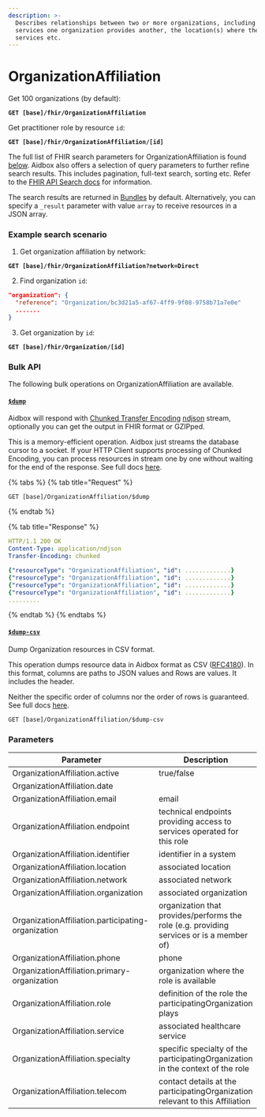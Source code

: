 ```yaml
---
description: >-
  Describes relationships between two or more organizations, including the
  services one organization provides another, the location(s) where they provide
  services etc.
---
```


# OrganizationAffiliation

Get 100 organizations (by default):

<pre><code><strong>GET [base]/fhir/OrganizationAffiliation
</strong></code></pre>

Get practitioner role by resource `id`:

<pre><code><strong>GET [base]/fhir/OrganizationAffiliation/[id]
</strong></code></pre>

The full list of FHIR search parameters for OrganizationAffiliation is found [below](organizationaffiliation.md#parameters). Aidbox also offers a selection of query parameters to further refine search results. This includes pagination, full-text search, sorting etc. Refer to the [FHIR API Search docs](broken-reference) for information.

The search results are returned in [Bundles](../../../rest-api/bundle.md) by default. Alternatively, you can specify a `_result` parameter with value `array` to receive resources in a JSON array.

### Example search scenario

1. Get organization affiliation by network:

<pre><code><strong>GET [base]/fhir/OrganizationAffiliation?network=Direct
</strong></code></pre>

2. Find organization `id`:

```json
"organization": {
  "reference": "Organization/bc3d21a5-af67-4ff9-9f08-9758b71a7e0e"
  .......
}
```

3. Get organization by `id`:

<pre><code><strong>GET [base]/fhir/Organization/[id]
</strong></code></pre>

### Bulk API

The following bulk operations on OrganizationAffiliation are available.

#### [`$dump`](../../../bulk-api-1/usddump.md)

Aidbox will respond with [Chunked Transfer Encoding](https://en.wikipedia.org/wiki/Chunked_transfer_encoding) [ndjson](http://ndjson.org/) stream, optionally you can get the output in FHIR format or GZIPped.

This is a memory-efficient operation. Aidbox just streams the database cursor to a socket. If your HTTP Client supports processing of Chunked Encoding, you can process resources in stream one by one without waiting for the end of the response. See full docs [here](../../../bulk-api-1/usddump.md).

{% tabs %}
{% tab title="Request" %}
```
GET [base]/OrganizationAffiliation/$dump
```
{% endtab %}

{% tab title="Response" %}
```yaml
HTTP/1.1 200 OK
Content-Type: application/ndjson
Transfer-Encoding: chunked

{"resourceType": "OrganizationAffiliation", "id": .............}
{"resourceType": "OrganizationAffiliation", "id": .............}
{"resourceType": "OrganizationAffiliation", "id": .............}
{"resourceType": "OrganizationAffiliation", "id": .............}
.........
```
{% endtab %}
{% endtabs %}

#### [`$dump-csv`](../../../bulk-api-1/usddump-csv.md)

Dump Organization resources in CSV format.

This operation dumps resource data in Aidbox format as CSV ([RFC4180](https://datatracker.ietf.org/doc/html/rfc4180)). In this format, columns are paths to JSON values and Rows are values. It includes the header.

Neither the specific order of columns nor the order of rows is guaranteed. See full docs [here](../../../bulk-api-1/usddump-csv.md).

```
GET [base]/OrganizationAffiliation/$dump-csv
```

### Parameters

<table><thead><tr><th width="320">Parameter</th><th>Description</th></tr></thead><tbody><tr><td>OrganizationAffiliation.active</td><td>true/false</td></tr><tr><td>OrganizationAffiliation.date</td><td></td></tr><tr><td>OrganizationAffiliation.email</td><td>email</td></tr><tr><td>OrganizationAffiliation.endpoint</td><td>technical endpoints providing access to services operated for this role</td></tr><tr><td>OrganizationAffiliation.identifier</td><td>identifier in a system</td></tr><tr><td>OrganizationAffiliation.location</td><td>associated location</td></tr><tr><td>OrganizationAffiliation.network</td><td>associated network</td></tr><tr><td>OrganizationAffiliation.organization</td><td>associated organization</td></tr><tr><td>OrganizationAffiliation.participating-organization</td><td>organization that provides/performs the role (e.g. providing services or is a member of)</td></tr><tr><td>OrganizationAffiliation.phone</td><td>phone</td></tr><tr><td>OrganizationAffiliation.primary-organization</td><td>organization where the role is available</td></tr><tr><td>OrganizationAffiliation.role</td><td>definition of the role the participatingOrganization plays</td></tr><tr><td>OrganizationAffiliation.service</td><td>associated healthcare service</td></tr><tr><td>OrganizationAffiliation.specialty</td><td>specific specialty of the participatingOrganization in the context of the role</td></tr><tr><td>OrganizationAffiliation.telecom</td><td>contact details at the participatingOrganization relevant to this Affiliation</td></tr></tbody></table>

